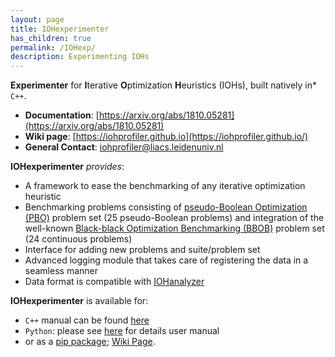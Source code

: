 ```yaml
---
layout: page
title: IOHexperimenter
has_children: true
permalink: /IOHexp/
description: Experimenting IOHs
---
```


__Experimenter__ for **I**terative **O**ptimization **H**euristics (IOHs), built natively in* `C++`.

* __Documentation__: [https://arxiv.org/abs/1810.05281](https://arxiv.org/abs/1810.05281)
* __Wiki page__: [https://iohprofiler.github.io](https://iohprofiler.github.io/)
* __General Contact__: [iohprofiler@liacs.leidenuniv.nl](iohprofiler@liacs.leidenuniv.nl)
<!-- * __Mailing List__: [https://lists.leidenuniv.nl/mailman/listinfo/iohprofiler](https://lists.leidenuniv.nl/mailman/listinfo/iohprofiler) -->

**IOHexperimenter** *provides*:

* A framework to ease the benchmarking of any iterative optimization heuristic
* Benchmarking problems consisting of [pseudo-Boolean Optimization (PBO)](https://iohprofiler.github.io/IOHproblem/) problem set (25 pseudo-Boolean problems) and integration of the well-known [Black-black Optimization Benchmarking (BBOB)](https://github.com/numbbo/coco) problem set (24 continuous problems)
* Interface for adding new problems and suite/problem set
* Advanced logging module that takes care of registering the data in a seamless manner
* Data format is compatible with [IOHanalyzer](https://github.com/IOHprofiler/IOHanalyzer)

**IOHexperimenter** is available for:

* `C++` manual can be found [here](https://iohprofiler.github.io/IOHexp/Cpp/)
* `Python`: please see [here](https://github.com/IOHprofiler/IOHexperimenter/tree/master/ioh) for details user manual
* or as a [pip package](https://pypi.org/project/ioh); [Wiki Page](https://iohprofiler.github.io/IOHexp/python/).